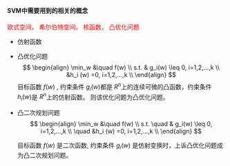 #### SVM中需要用到的相关的概念

<font color=red>欧式空间， 希尔伯特空间， 核函数， 凸优化问题</font>

- 仿射函数

  

- 凸优化问题
  $$
  \begin{align}
  \min_w &\quad f(w) \\
  s.t.  & g_i(w) \leq 0, i=1,2,...,k \\
  &h_i (w) =0, i=1,2,...,k \\
  \end{align}
  $$
  目标函数 $f(w)​$ , 约束条件 $g_i (w)​$ 都是 $R^n​$ 上的连续可微的凸函数，约束条件 $h_i (w)​$ 是 $R^n​$ 上的仿射函数。 则该优化问题为凸优化问题。

- 凸二次规划问题
  $$
  \begin{align}
   \min_w &\quad f(w) \\
   s.t.  \quad & g_i(w) \leq 0, i=1,2,...,k \\
   \quad &h_i (w) =0, i=1,2,...,k \\
  \end{align}
  $$
  

  目标函数 $f(w)$ 是二次函数, 约束条件 $g_i (w)$ 是仿射变换时，上诉凸优化问题成为凸二次规划问题。

 